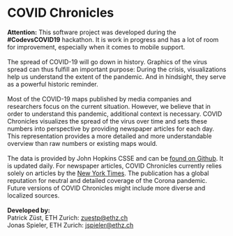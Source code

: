 # COVID Chronicles
<b>Attention:</b> This software project was developed during the <b>#CodevsCOVID19</b> hackathon. It is work in progress and has a lot of room for improvement, especially when it comes to mobile support. 
<br><br>
The spread of COVID-19 will go down in history. Graphics of the virus spread can thus fulfill an important purpose: During the crisis, visualizations help us understand the extent of the pandemic. And in hindsight, they serve as a powerful historic reminder.
<br><br>
Most of the COVID-19 maps published by media companies and researchers focus on the current situation. However, we believe that in order to understand this pandemic, additional context is necessary. 
COVID Chronicles visualizes the spread of the virus over time and sets these numbers into perspective by providing newspaper articles for each day. This representation provides a more detailed and more understandable overview than raw numbers or existing maps would.
<br><br>
The data is provided by John Hopkins CSSE and can be [found on Github](https://github.com/CSSEGISandData/COVID-19). It is updated daily.
For newspaper articles, COVID Chronicles currently relies solely on articles by the [New York Times](https://www.nytimes.com/). The publication has a global reputation for neutral and detailed coverage of the Corona pandemic. Future versions of COVID Chronicles might include more diverse and localized sources. 
<br><br>
<b>Developed by:</b><br>
Patrick Züst, ETH Zurich: zuestp@ethz.ch<br>
Jonas Spieler, ETH Zurich: jspieler@ethz.ch 